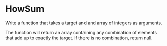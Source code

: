 # HowSum

Write a function that takes a target and and array of integers as arguments.

The function will return an array containing any combination of elements that add up to exactly the target.  If there is no combination, return null.